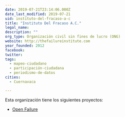 ```yaml
---
date: 2019-07-21T23:14:06.000Z
date_last_modified: 2019-07-21
uid: instituto-del-fracaso-a-c
title: "Instituto Del Fracaso A.C."
legal_name: 
description: ""
org_type: Organización civil sin fines de lucro (ONG)
website: http://thefailureinstitute.com
year_founded: 2012
facebook: 
twitter: 
tags:
  - mapeo-ciudadano
  - participación-ciudadana
  - periodismo-de-datos
cities: 
  - Cuernavaca

---
```


Esta organización tiene los siguientes proyectos:

- [Open Failure](/proyectos/open-failure)
